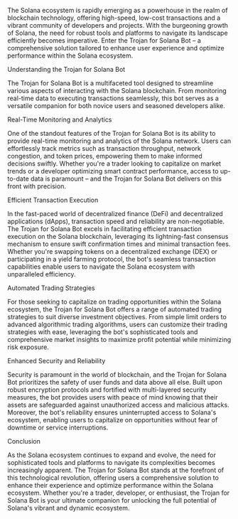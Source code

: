 The Solana ecosystem is rapidly emerging as a powerhouse in the realm of blockchain technology, offering high-speed, low-cost transactions and a vibrant community of developers and projects. With the burgeoning growth of Solana, the need for robust tools and platforms to navigate its landscape efficiently becomes imperative. Enter the Trojan for Solana Bot – a comprehensive solution tailored to enhance user experience and optimize performance within the Solana ecosystem.

Understanding the Trojan for Solana Bot

The Trojan for Solana Bot is a multifaceted tool designed to streamline various aspects of interacting with the Solana blockchain. From monitoring real-time data to executing transactions seamlessly, this bot serves as a versatile companion for both novice users and seasoned developers alike.

Real-Time Monitoring and Analytics

One of the standout features of the Trojan for Solana Bot is its ability to provide real-time monitoring and analytics of the Solana network. Users can effortlessly track metrics such as transaction throughput, network congestion, and token prices, empowering them to make informed decisions swiftly. Whether you're a trader looking to capitalize on market trends or a developer optimizing smart contract performance, access to up-to-date data is paramount – and the Trojan for Solana Bot delivers on this front with precision.

Efficient Transaction Execution

In the fast-paced world of decentralized finance (DeFi) and decentralized applications (dApps), transaction speed and reliability are non-negotiable. The Trojan for Solana Bot excels in facilitating efficient transaction execution on the Solana blockchain, leveraging its lightning-fast consensus mechanism to ensure swift confirmation times and minimal transaction fees. Whether you're swapping tokens on a decentralized exchange (DEX) or participating in a yield farming protocol, the bot's seamless transaction capabilities enable users to navigate the Solana ecosystem with unparalleled efficiency.

Automated Trading Strategies

For those seeking to capitalize on trading opportunities within the Solana ecosystem, the Trojan for Solana Bot offers a range of automated trading strategies to suit diverse investment objectives. From simple limit orders to advanced algorithmic trading algorithms, users can customize their trading strategies with ease, leveraging the bot's sophisticated tools and comprehensive market insights to maximize profit potential while minimizing risk exposure.

Enhanced Security and Reliability

Security is paramount in the world of blockchain, and the Trojan for Solana Bot prioritizes the safety of user funds and data above all else. Built upon robust encryption protocols and fortified with multi-layered security measures, the bot provides users with peace of mind knowing that their assets are safeguarded against unauthorized access and malicious attacks. Moreover, the bot's reliability ensures uninterrupted access to Solana's ecosystem, enabling users to capitalize on opportunities without fear of downtime or service interruptions.

Conclusion

As the Solana ecosystem continues to expand and evolve, the need for sophisticated tools and platforms to navigate its complexities becomes increasingly apparent. The Trojan for Solana Bot stands at the forefront of this technological revolution, offering users a comprehensive solution to enhance their experience and optimize performance within the Solana ecosystem. Whether you're a trader, developer, or enthusiast, the Trojan for Solana Bot is your ultimate companion for unlocking the full potential of Solana's vibrant and dynamic ecosystem.
